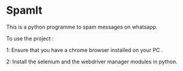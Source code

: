 # SpamIt
This is a python programme to spam messages on whatsapp.       

To use the project :   

  1: Ensure that you have a chrome browser installed on your PC .   
  
  2: Install the selenium and the webdriver manager modules in python.
  
  
